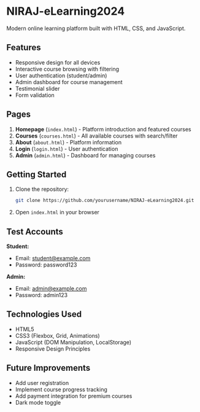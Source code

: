 # NIRAJ-eLearning2024

Modern online learning platform built with HTML, CSS, and JavaScript.

## Features

- Responsive design for all devices
- Interactive course browsing with filtering
- User authentication (student/admin)
- Admin dashboard for course management
- Testimonial slider
- Form validation

## Pages

1. **Homepage** (`index.html`) - Platform introduction and featured courses
2. **Courses** (`courses.html`) - All available courses with search/filter
3. **About** (`about.html`) - Platform information
4. **Login** (`login.html`) - User authentication
5. **Admin** (`admin.html`) - Dashboard for managing courses

## Getting Started

1. Clone the repository:
   ```bash
   git clone https://github.com/yourusername/NIRAJ-eLearning2024.git
   ```
2. Open `index.html` in your browser

## Test Accounts

**Student:**
- Email: student@example.com
- Password: password123

**Admin:**
- Email: admin@example.com
- Password: admin123

## Technologies Used

- HTML5
- CSS3 (Flexbox, Grid, Animations)
- JavaScript (DOM Manipulation, LocalStorage)
- Responsive Design Principles

## Future Improvements

- Add user registration
- Implement course progress tracking
- Add payment integration for premium courses
- Dark mode toggle